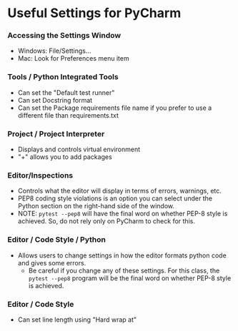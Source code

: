 # Useful Settings for PyCharm

### Accessing the Settings Window
* Windows:  File/Settings...
* Mac:  Look for Preferences menu item

### Tools / Python Integrated Tools
* Can set the "Default test runner"
* Can set Docstring format
* Can set the Package requirements file name if you prefer to use a different
file than requirements.txt

### Project / Project Interpreter
* Displays and controls virtual environment
* "+" allows you to add packages
 
### Editor/Inspections
* Controls what the editor will display in terms of errors, warnings, etc.
* PEP8 coding style violations is an option you can select under the Python
section on the right-hand side of the window.
* NOTE:  `pytest --pep8` will have the final word on whether PEP-8 style is
achieved.  So, do not rely only on PyCharm to check for this.

### Editor / Code Style / Python
* Allows users to change settings in how the editor formats python code and 
gives some errors.  
  + Be careful if you change any of these settings.  For this class, the 
  `pytest --pep8` program will be the final word on whether PEP-8 style is 
  achieved.
  
### Editor / Code Style
* Can set line length using "Hard wrap at"


